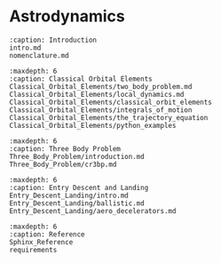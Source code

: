 
Astrodynamics
=================================

```{toctree}
:caption: Introduction
intro.md
nomenclature.md
```

```{toctree}
:maxdepth: 6
:caption: Classical Orbital Elements
Classical_Orbital_Elements/two_body_problem.md
Classical_Orbital_Elements/local_dynamics.md
Classical_Orbital_Elements/classical_orbit_elements
Classical_Orbital_Elements/integrals_of_motion
Classical_Orbital_Elements/the_trajectory_equation
Classical_Orbital_Elements/python_examples
```

```{toctree}
:maxdepth: 6
:caption: Three Body Problem
Three_Body_Problem/introduction.md
Three_Body_Problem/cr3bp.md
```
<!-- Three_Body_Problem/jacobi_integral.md -->
<!-- Three_Body_Problem/lagrange.md -->
<!-- Three_Body_Problem/stability.md -->
<!-- Three_Body_Problem/hill.md -->
<!-- Three_Body_Problem/cw.md -->

<!-- 
```{toctree}
:maxdepth: 6
:caption: Optimal Control Theory
Optimal_Control_Theory/introduction.md
Optimal_Control_Theory/zermelos_problem.md
Optimal_Control_Theory/index.md
``` -->

```{toctree}
:maxdepth: 6
:caption: Entry Descent and Landing
Entry_Descent_Landing/intro.md
Entry_Descent_Landing/ballistic.md
Entry_Descent_Landing/aero_decelerators.md
```

```{toctree}
:maxdepth: 6
:caption: Reference
Sphinx_Reference
requirements
```